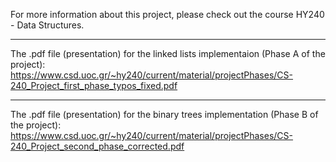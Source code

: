 For more information about this project, please check out the course HY240 - Data Structures.

---
The .pdf file (presentation) for the linked lists implementaion (Phase A of the project): https://www.csd.uoc.gr/~hy240/current/material/projectPhases/CS-240_Project_first_phase_typos_fixed.pdf

---
The .pdf file (presentation) for the binary trees implementation (Phase B of the project): https://www.csd.uoc.gr/~hy240/current/material/projectPhases/CS-240_Project_second_phase_corrected.pdf
